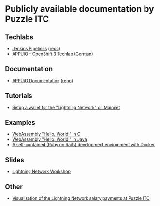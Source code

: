 # Publicly available documentation by Puzzle ITC

## Techlabs

* [Jenkins Pipelines](https://puzzle.github.io/jenkins-techlab)
  ([repo](https://github.com/puzzle/jenkins-techlab/))
* [APPUiO - OpenShift 3 Techlab (German)](https://github.com/appuio/techlab)

## Documentation

* [APPUiO Documentation](http://appuio-community-documentation.rtfd.org/)
  ([repo](https://github.com/appuio/docs))

## Tutorials

* [Setup a wallet for the "Lightning Network" on Mainnet](en/tutorial-mainnet-lightning-network-wallet.md)

## Examples

* [WebAssembly "Hello, World!" in C](https://github.com/puzzle/wasm-hello)
* [WebAssembly "Hello, World!" in Java](https://github.com/puzzle/wasm-hello-java)
* [A self-contained (Ruby on Rails) development environment with Docker](https://github.com/puzzle/dockerized-rails-development)

## Slides

* [Lightning Network Workshop](en/slides-lightning-workshop.html)

## Other

* [Visualisation of the Lightning Network salary payments at Puzzle ITC](/beadnet/)

